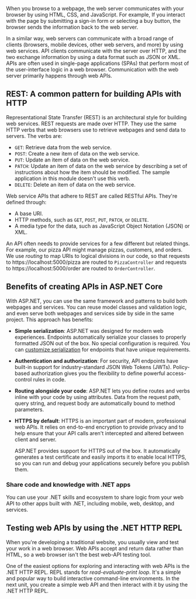 When you browse to a webpage, the web server communicates with your browser by using HTML, CSS, and JavaScript. For example, If you interact with the page by submitting a sign-in form or selecting a buy button, the browser sends the information back to the web server.

In a similar way, web servers can communicate with a broad range of clients (browsers, mobile devices, other web servers, and more) by using web services. API clients communicate with the server over HTTP, and the two exchange information by using a data format such as JSON or XML. APIs are often used in single-page applications (SPAs) that perform most of the user-interface logic in a web browser. Communication with the web server primarily happens through web APIs.

## REST: A common pattern for building APIs with HTTP

Representational State Transfer (REST) is an architectural style for building web services. REST requests are made over HTTP. They use the same HTTP verbs that web browsers use to retrieve webpages and send data to servers. The verbs are:

- `GET`: Retrieve data from the web service.
- `POST`: Create a new item of data on the web service.
- `PUT`: Update an item of data on the web service.
- `PATCH`: Update an item of data on the web service by describing a set of instructions about how the item should be modified. The sample application in this module doesn't use this verb.
- `DELETE`: Delete an item of data on the web service.

Web service APIs that adhere to REST are called RESTful APIs. They're defined through:

- A base URI.
- HTTP methods, such as `GET`, `POST`, `PUT`, `PATCH`, or `DELETE`.
- A media type for the data, such as JavaScript Object Notation (JSON) or XML.

An API often needs to provide services for a few different but related things. For example, our pizza API might manage pizzas, customers, and orders. We use *routing* to map URIs to logical divisions in our code, so that requests to https://localhost:5000/pizza are routed to `PizzaController` and requests to https://localhost:5000/order are routed to `OrderController`.

## Benefits of creating APIs in ASP.NET Core

With ASP.NET, you can use the same framework and patterns to build both webpages and services. You can reuse model classes and validation logic, and even serve both webpages and services side by side in the same project. This approach has benefits:

- **Simple serialization**: ASP.NET was designed for modern web experiences. Endpoints automatically serialize your classes to properly formatted JSON out of the box. No special configuration is required. You can [customize serialization](/aspnet/core/web-api/advanced/custom-formatters) for endpoints that have unique requirements.

- **Authentication and authorization**: For security, API endpoints have built-in support for industry-standard JSON Web Tokens (JWTs). Policy-based authorization gives you the flexibility to define powerful access-control rules in code.

- **Routing alongside your code**: ASP.NET lets you define routes and verbs inline with your code by using attributes. Data from the request path, query string, and request body are automatically bound to method parameters.

- **HTTPS by default**: HTTPS is an important part of modern, professional web APIs. It relies on end-to-end encryption to provide privacy and to help ensure that your API calls aren't intercepted and altered between client and server.

  ASP.NET provides support for HTTPS out of the box. It automatically generates a test certificate and easily imports it to enable local HTTPS, so you can run and debug your applications securely before you publish them.

### Share code and knowledge with .NET apps

You can use your .NET skills and ecosystem to share logic from your web API to other apps built with .NET, including mobile, web, desktop, and services.

## Testing web APIs by using the .NET HTTP REPL

When you're developing a traditional website, you usually view and test your work in a web browser. Web APIs accept and return data rather than HTML, so a web browser isn't the best web-API testing tool.

One of the easiest options for exploring and interacting with web APIs is the .NET HTTP REPL. REPL stands for *read-evaluate-print loop*. It's a simple and popular way to build interactive command-line environments. In the next unit, you create a simple web API and then interact with it by using the .NET HTTP REPL.
